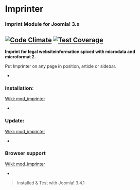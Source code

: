 # Imprinter
### Imprint Module for Joomla! 3.x

[![Code Climate](https://codeclimate.com/github/msritzenhoff/mod_imprinter/badges/gpa.svg)](https://codeclimate.com/github/msritzenhoff/mod_imprinter) [![Test Coverage](https://codeclimate.com/github/msritzenhoff/mod_imprinter/badges/coverage.svg)](https://codeclimate.com/github/msritzenhoff/mod_imprinter)
-
**Imprint for legal websiteinformation spiced with microdata and microformat 2.**

Put Imprinter on any page in position, article or sidebar.

-
### Installation:
[Wiki: mod_imprinter](https://github.com/msritzenhoff/mod_imprinter/wiki/Installation)

-
### Update:
[Wiki: mod_imprinter](https://github.com/msritzenhoff/mod_imprinter/wiki/Update)

-
### Browser support
[Wiki: mod_imprinter](https://github.com/msritzenhoff/mod_imprinter/wiki/Browser-support)

-
> Installed & Test with Joomla! 3.4.1
